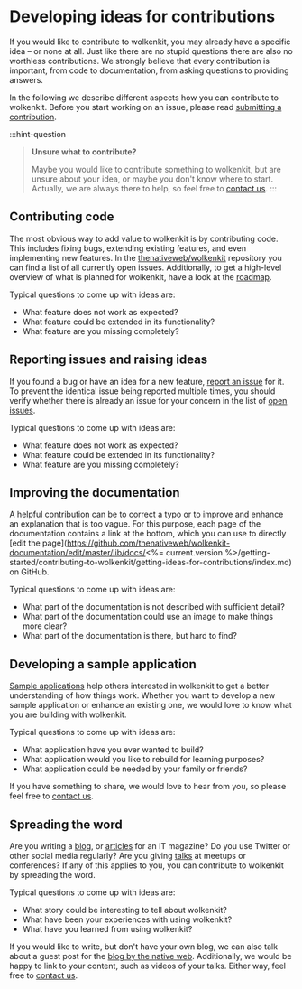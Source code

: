 # Developing ideas for contributions

If you would like to contribute to wolkenkit, you may already have a specific idea – or none at all. Just like there are no stupid questions there are also no worthless contributions. We strongly believe that every contribution is important, from code to documentation, from asking questions to providing answers.

In the following we describe different aspects how you can contribute to wolkenkit. Before you start working on an issue, please read [submitting a contribution](../submitting-a-contribution/).

:::hint-question
> **Unsure what to contribute?**
>
> Maybe you would like to contribute something to wolkenkit, but are unsure about your idea, or maybe you don't know where to start. Actually, we are always there to help, so feel free to [contact us](../../understanding-wolkenkit/getting-help/).
:::

## Contributing code

The most obvious way to add value to wolkenkit is by contributing code. This includes fixing bugs, extending existing features, and even implementing new features. In the [thenativeweb/wolkenkit](https://github.com/thenativeweb/wolkenkit/issues) repository you can find a list of all currently open issues. Additionally, to get a high-level overview of what is planned for wolkenkit, have a look at the [roadmap](https://github.com/thenativeweb/wolkenkit/blob/master/roadmap.md).

Typical questions to come up with ideas are:

- What feature does not work as expected?
- What feature could be extended in its functionality?
- What feature are you missing completely?

## Reporting issues and raising ideas

If you found a bug or have an idea for a new feature, [report an issue](https://github.com/thenativeweb/wolkenkit/issues/new/choose) for it. To prevent the identical issue being reported multiple times, you should verify whether there is already an issue for your concern in the list of [open issues](https://github.com/thenativeweb/wolkenkit/issues).

Typical questions to come up with ideas are:

- What feature does not work as expected?
- What feature could be extended in its functionality?
- What feature are you missing completely?

## Improving the documentation

A helpful contribution can be to correct a typo or to improve and enhance an explanation that is too vague. For this purpose, each page of the documentation contains a link at the bottom, which you can use to directly [edit the page](https://github.com/thenativeweb/wolkenkit-documentation/edit/master/lib/docs/<%= current.version %>/getting-started/contributing-to-wolkenkit/getting-ideas-for-contributions/index.md) on GitHub.

Typical questions to come up with ideas are:

- What part of the documentation is not described with sufficient detail?
- What part of the documentation could use an image to make things more clear?
- What part of the documentation is there, but hard to find?

## Developing a sample application

[Sample applications](../../../media/sample-applications/wolkenkit-boards/) help others interested in wolkenkit to get a better understanding of how things work. Whether you want to develop a new sample application or enhance an existing one, we would love to know what you are building with wolkenkit.

Typical questions to come up with ideas are:

- What application have you ever wanted to build?
- What application would you like to rebuild for learning purposes?
- What application could be needed by your family or friends?

If you have something to share, we would love to hear from you, so please feel free to [contact us](mailto:hello@thenativeweb.io).

## Spreading the word

Are you writing a [blog](../../../media/online-resources/blog-posts/), or [articles](../../../media/online-resources/articles/) for an IT magazine? Do you use Twitter or other social media regularly? Are you giving [talks](../../../media/online-resources/videos/) at meetups or conferences? If any of this applies to you, you can contribute to wolkenkit by spreading the word.

Typical questions to come up with ideas are:

- What story could be interesting to tell about wolkenkit?
- What have been your experiences with using wolkenkit?
- What have you learned from using wolkenkit?

If you would like to write, but don't have your own blog, we can also talk about a guest post for the [blog by the native web](https://www.thenativeweb.io/blog). Additionally, we would be happy to link to your content, such as videos of your talks. Either way, feel free to [contact us](mailto:hello@thenativeweb.io).
